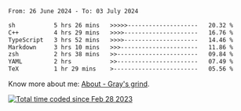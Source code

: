 <!--START_SECTION:waka-->

```txt
From: 26 June 2024 - To: 03 July 2024

sh           5 hrs 26 mins   >>>>>--------------------   20.32 %
C++          4 hrs 29 mins   >>>>---------------------   16.76 %
TypeScript   3 hrs 52 mins   >>>>---------------------   14.46 %
Markdown     3 hrs 10 mins   >>>----------------------   11.86 %
zsh          2 hrs 38 mins   >>-----------------------   09.84 %
YAML         2 hrs           >>-----------------------   07.49 %
TeX          1 hr 29 mins    >------------------------   05.56 %
```

<!--END_SECTION:waka-->

<!-- [![grayxu's github stats](https://github-readme-stats.vercel.app/api?username=grayxu&count_private=true&show_icons=true)](https://github.com/grayxu) -->

Know more about me: [About - Gray's grind](https://www.grayxu.cn/).
<p align="left">
  <a href="https://wakatime.com/@c69eb31e-43a1-463f-8968-c3449e386f57"><img src="https://wakatime.com/badge/user/c69eb31e-43a1-463f-8968-c3449e386f57.svg" title="Total time coded since Feb 28 2023" /></a>
</p>

